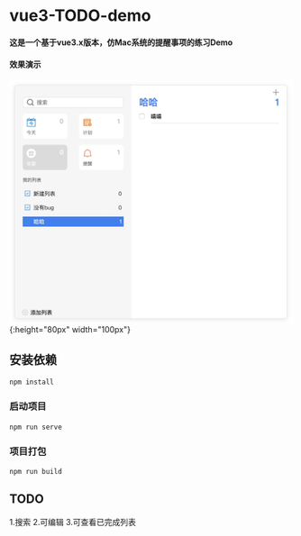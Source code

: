 # vue3-TODO-demo

#### 这是一个基于vue3.x版本，仿Mac系统的提醒事项的练习Demo
#### 效果演示
![avatar](/src/assets/1590330300406.jpg){:height="80px" width="100px"}
## 安装依赖
```
npm install
```
### 启动项目
```
npm run serve
```
### 项目打包
```
npm run build
```
## TODO
1.搜索
2.可编辑
3.可查看已完成列表

